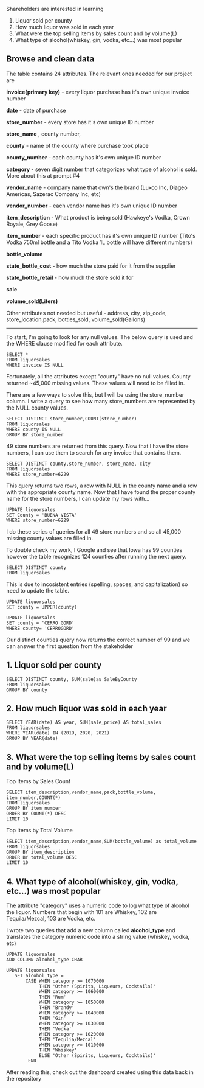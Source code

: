 Shareholders are interested in learning
1. Liquor sold per county
2. How much liquor was sold in each year
3. What were the top selling items by sales count and by volume(L)
4. What type of alcohol(whiskey, gin, vodka, etc...) was most popular


## Browse and clean data

The table contains 24 attributes. The relevant ones needed for our project are 

**invoice(primary key)** - every liquor purchase has it's own unique invoice number

**date** - date of purchase 

**store_number** - every store has it's own unique ID number

**store_name**  , county number,

**county** -  name of the county where purchase took place

**county_number** - each county has it's own unique ID number 

**category** - seven digit number that categorizes what type of alcohol is sold. More about this at prompt #4 

**vendor_name** - company name that own's the brand (Luxco Inc, Diageo Americas, Sazerac Company Inc, etc) 

**vendor_number** - each vendor name has it's own unique ID number

**item_description** - What product is being sold (Hawkeye's Vodka, Crown Royale, Grey Goose)

**item_number** - each specific product has it's own unique ID number (Tito's Vodka 750ml bottle and a Tito Vodka 1L bottle will have different numbers) 

**bottle_volume** 

**state_bottle_cost** - how much the store paid for it from the supplier

**state_bottle_retail** - how much the store sold it for

**sale** 

**volume_sold(Liters)** 

Other attributes not needed but useful - address, city, zip_code, store_location,pack, bottles_sold, volume_sold(Gallons)


-------------------------------------------

To start, I'm going to look for any null values. The below query is used and the WHERE clause modified for each attribute. 

```
SELECT *
FROM liquorsales
WHERE invoice IS NULL
```

Fortunately, all the attributes except "county" have no null values. 
County returned ~45,000 missing values. These values will need to be filled in. 

There are a few ways to solve this, but I will be using the store_number column. I write a query to see how many store_numbers are represented
by the NULL county values.

```
SELECT DISTINCT store_number,COUNT(store_number)
FROM liquorsales
WHERE county IS NULL
GROUP BY store_number 
```
49 store numbers are returned from this query. Now that I have the store numbers, I can use them to search for any invoice that 
contains them. 

```
SELECT DISTINCT county,store_number, store_name, city
FROM liquorsales
WHERE store_number=6229
```
This query returns two rows, a row with NULL in the county name and a row with the appropriate county name. Now that I have found the proper
county name for the store numbers, I can update my rows with...

```
UPDATE liquorsales
SET County = 'BUENA VISTA'
WHERE store_number=6229
```

I do these series of queries for all 49 store numbers and so all 45,000 missing county values are filled in. 

To double check my work, I Google and see that Iowa has 99 counties however the table recognizes 124 counties after running the next query. 

```
SELECT DISTINCT county
FROM liquorsales
```
This is due to incosistent entries (spelling, spaces, and capitalization) so need to update the table.

```
UPDATE liquorsales
SET county = UPPER(county)
```

```
UPDATE liquorsales
SET county = 'CERRO GORD'
WHERE county= 'CERROGORD'
```
Our distinct counties query now returns the correct number of 99 and we can answer the first question from the stakeholder 

## 1. Liquor sold per county

```
SELECT DISTINCT county, SUM(sale)as SaleByCounty
FROM liquorsales
GROUP BY county
```
## 2. How much liquor was sold in each year

```
SELECT YEAR(date) AS year, SUM(sale_price) AS total_sales
FROM liquorsales 
WHERE YEAR(date) IN (2019, 2020, 2021)
GROUP BY YEAR(date)
```
## 3. What were the top selling items by sales count and by volume(L)

Top Items by Sales Count
```
SELECT item_description,vendor_name,pack,bottle_volume, item_number,COUNT(*)
FROM liquorsales
GROUP BY item_number
ORDER BY COUNT(*) DESC
LIMIT 10
```
Top Items by Total Volume
```
SELECT item_description,vendor_name,SUM(bottle_volume) as total_volume
FROM liquorsales
GROUP BY item_description
ORDER BY total_volume DESC
LIMIT 10
```
## 4. What type of alcohol(whiskey, gin, vodka, etc...) was most popular

The attribute "category" uses a numeric code to log what type of alcohol the liquor. Numbers that begin with 101 are Whiskey, 102 are 
Tequila/Mezcal, 103 are Vodka, etc.

I wrote two queries that add a new column called **alcohol_type** and translates the category numeric code into a string value (whiskey, vodka, etc) 

```
UPDATE liquorsales
ADD COLUMN alcohol_type CHAR
```

```
UPDATE liquorsales
   SET alcohol_type =
       CASE WHEN category >= 1070000
            THEN 'Other (Spirits, Liqueurs, Cocktails)'
            WHEN category >= 1060000
            THEN 'Rum'
            WHEN category >= 1050000
            THEN 'Brandy'
            WHEN category >= 1040000
            THEN 'Gin'
            WHEN category >= 1030000
            THEN 'Vodka'
            WHEN category >= 1020000
            THEN 'Tequlia/Mezcal'
            WHEN category >= 1010000
            THEN 'Whiskey'
            ELSE 'Other (Spirits, Liqueurs, Cocktails)'
        END
```

After reading this, check out the dashboard created using this data back in the repository

